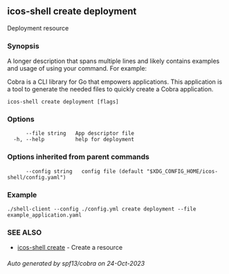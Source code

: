 ## icos-shell create deployment

Deployment resource

### Synopsis

A longer description that spans multiple lines and likely contains examples
and usage of using your command. For example:

Cobra is a CLI library for Go that empowers applications.
This application is a tool to generate the needed files
to quickly create a Cobra application.

```
icos-shell create deployment [flags]
```

### Options

```
      --file string   App descriptor file
  -h, --help          help for deployment
```

### Options inherited from parent commands

```
      --config string   config file (default "$XDG_CONFIG_HOME/icos-shell/config.yaml")
```

### Example
```
./shell-client --config ./config.yml create deployment --file example_application.yaml
```

### SEE ALSO

* [icos-shell create](icos-shell_create.md)	 - Create a resource

###### Auto generated by spf13/cobra on 24-Oct-2023
